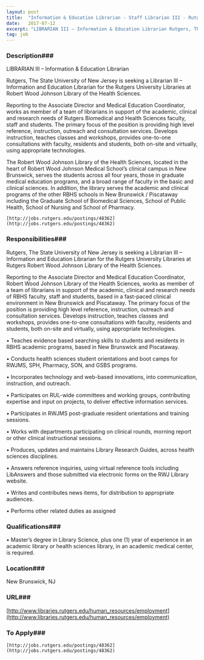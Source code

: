 ```yaml
---
layout: post
title:  "Information & Education Librarian - Staff Librarian III - Rutgers University Libraries"
date:   2017-07-12
excerpt: "LIBRARIAN III – Information & Education Librarian Rutgers, The State University of New Jersey is seeking a Librarian III – Information and Education Librarian for the Rutgers University Libraries at Robert Wood Johnson Library of the Health Sciences. Reporting to the Associate Director and Medical Education Coordinator, works as member..."
tag: job
---
```


### Description###

LIBRARIAN III – Information & Education Librarian


Rutgers, The State University of New Jersey is seeking a Librarian III – Information and Education Librarian for the Rutgers University Libraries at Robert Wood Johnson Library of the Health Sciences.
 
Reporting to the Associate Director and Medical Education Coordinator, works as member of a team of librarians in support of the academic, clinical and research needs of Rutgers Biomedical and Health Sciences faculty, staff and students. The primary focus of the position is providing high level reference, instruction, outreach and consultation services. Develops instruction, teaches classes and workshops, provides one-to-one consultations with faculty, residents and students, both on-site and virtually, using appropriate technologies.
 
The Robert Wood Johnson Library of the Health Sciences, located in the heart of Robert Wood Johnson Medical School’s clinical campus in New Brunswick, serves the students across all four years, those in graduate medical education programs, and a broad range of faculty in the basic and clinical sciences. In addition, the library serves the academic and clinical programs of the other RBHS schools in New Brunswick / Piscataway including the Graduate School of Biomedical Sciences, School of Public Health, School of Nursing and School of Pharmacy.

	[http://jobs.rutgers.edu/postings/48362](http://jobs.rutgers.edu/postings/48362)




### Responsibilities###

Rutgers, The State University of New Jersey is seeking a Librarian III – Information and Education Librarian for the Rutgers University Libraries at Rutgers Robert Wood Johnson Library of the Health Sciences.

Reporting to the Associate Director and Medical Education Coordinator, Robert Wood Johnson Library of the Health Sciences, works as member of a team of librarians in support of the academic, clinical and research needs of RBHS faculty, staff and students, based in a fast-paced clinical environment in New Brunswick and Piscataway. The primary focus of the position is providing high level reference, instruction, outreach and consultation services. Develops instruction, teaches classes and workshops, provides one-to-one consultations with faculty, residents and students, both on-site and virtually, using appropriate technologies.


•  Teaches evidence based searching skills to students and residents in RBHS academic programs, based in New Brunswick and Piscataway.

•  Conducts health sciences student orientations and boot camps for RWJMS, SPH, Pharmacy, SON, and GSBS programs.

•  Incorporates technology and web-based innovations, into communication, instruction, and outreach.

•  Participates on RUL-wide committees and working groups, contributing expertise and input on projects, to deliver effective information services.

•  Participates in RWJMS post-graduate resident orientations and training sessions.

•  Works with departments participating on clinical rounds, morning report or other clinical instructional sessions.

•  Produces, updates and maintains Library Research Guides, across health sciences disciplines.

•  Answers reference inquiries, using virtual reference tools including LibAnswers and those submitted via electronic forms on the RWJ Library website.

•  Writes and contributes news items, for distribution to appropriate audiences.

•  Performs other related duties as assigned


### Qualifications###


•  Master’s degree in Library Science, plus one (1) year of experience in an academic library or health sciences library, in an academic medical center, is required.




### Location###

New Brunswick, NJ


### URL###

[http://www.libraries.rutgers.edu/human_resources/employment](http://www.libraries.rutgers.edu/human_resources/employment)

### To Apply###

	[http://jobs.rutgers.edu/postings/48362](http://jobs.rutgers.edu/postings/48362)







